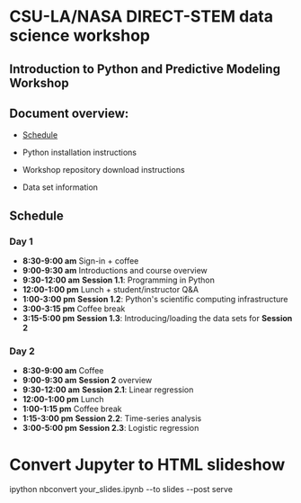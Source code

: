 # CSU-LA/NASA DIRECT-STEM data science workshop
## Introduction to Python and Predictive Modeling Workshop


## Document overview:

- [Schedule](##Schedule)

- Python installation instructions

- Workshop repository download instructions

- Data set information






## Schedule

### Day 1

- **8:30-9:00 am** Sign-in + coffee
- **9:00-9:30 am** Introductions and course overview
- **9:30-12:00 am** __Session 1.1__: Programming in Python
- **12:00-1:00 pm** Lunch + student/instructor Q&A
- **1:00-3:00 pm** __Session 1.2__: Python's scientific computing infrastructure
- **3:00-3:15 pm** Coffee break
- **3:15-5:00 pm** __Session 1.3__: Introducing/loading the data sets for __Session 2__

### Day 2
- **8:30-9:00 am** Coffee
- **9:00-9:30 am** __Session 2__ overview
- **9:30-12:00 am** __Session 2.1__: Linear regression
- **12:00-1:00 pm** Lunch
- **1:00-1:15 pm** Coffee break
- **1:15-3:00 pm** __Session 2.2__: Time-series analysis
- **3:00-5:00 pm** __Session 2.3__: Logistic regression


# Convert Jupyter to HTML slideshow
ipython nbconvert your_slides.ipynb --to slides --post serve
